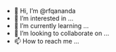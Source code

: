 - 👋 Hi, I’m @rfqananda
- 👀 I’m interested in ...
- 🌱 I’m currently learning ...
- 💞️ I’m looking to collaborate on ...
- 📫 How to reach me ...

<!---
rfqananda/rfqananda is a ✨ special ✨ repository because its `README.md` (this file) appears on your GitHub profile.
You can click the Preview link to take a look at your changes.
--->
